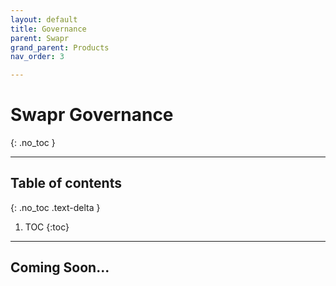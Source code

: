 ```yaml
---
layout: default
title: Governance
parent: Swapr
grand_parent: Products
nav_order: 3

---
```


# Swapr Governance
{: .no_toc }

___

## Table of contents
{: .no_toc .text-delta }

1. TOC
{:toc}

---

## Coming Soon...

